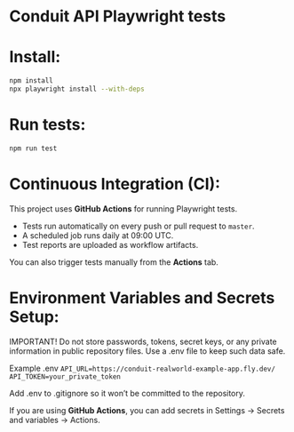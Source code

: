 # Conduit API Playwright tests

# Install:
```bash
npm install
npx playwright install --with-deps
```
# Run tests:
```bash
npm run test
```
# Continuous Integration (CI):
This project uses **GitHub Actions** for running Playwright tests.

- Tests run automatically on every push or pull request to `master`.
- A scheduled job runs daily at 09:00 UTC.
- Test reports are uploaded as workflow artifacts.

You can also trigger tests manually from the **Actions** tab.


# Environment Variables and Secrets Setup:
IMPORTANT! Do not store passwords, tokens, secret keys, or any private information in public repository files. Use a .env file to keep such data safe.

Example .env
`API_URL=https://conduit-realworld-example-app.fly.dev/`
`API_TOKEN=your_private_token`


Add .env to .gitignore so it won’t be committed to the repository.

If you are using **GitHub Actions**, you can add secrets in Settings → Secrets and variables → Actions.

